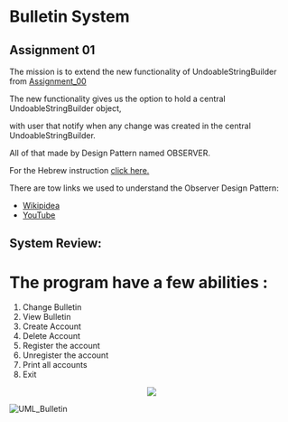 # Bulletin System
 

## Assignment 01

The mission is to extend the new functionality of UndoableStringBuilder from [Assignment_00](https://github.com/SariSafe/OOP_HW_00_ARIEL)


The new functionality gives us the option to hold a central UndoableStringBuilder object,

with user that notify when any change was created in the central UndoableStringBuilder.

All of that made by Design Pattern named OBSERVER.

 


For the Hebrew instruction [click here.](https://github.com/SariSafe/OOP.Assignment1/blob/master/Matala1.pdf)

There are tow links we used to understand the Observer Design Pattern:

- [Wikipidea](https://en.wikipedia.org/wiki/Observer_pattern)
- [YouTube](https://www.youtube.com/watch?v=_BpmfnqjgzQ)

## System Review:
The program have a few abilities :
==================================
1. Change Bulletin
2. View Bulletin
3. Create Account
4.  Delete Account
5.  Register the account
6. Unregister the account
7. Print all accounts
8. Exit
<p align="center">
<img src="!(https://user-images.githubusercontent.com/98646866/209580499-3cb777c2-484c-484f-9a04-41233c8584a5.jpeg)"/>
</p>


![UML_Bulletin](https://user-images.githubusercontent.com/98646866/209549218-75eac602-6b5e-47c9-a526-1eb6f593878c.png)